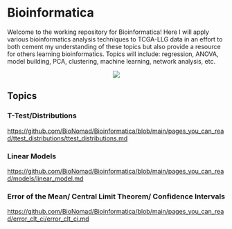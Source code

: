 # Bioinformatica

Welcome to the working repository for Bioinformatica! Here I will apply various bioinformatics analysis techniques to TCGA-LLG data in an effort to both cement my understanding of these topics but also provide a resource for others learning bioinformatics. Topics will include: regression, ANOVA, model building, PCA, clustering, machine learning, network analysis, etc.

<p align="center">
    <img src="https://github.com/BioNomad/Bioinforpedia/blob/main/images/info_graphic.PNG"/>
</p>

## Topics

### T-Test/Distributions

https://github.com/BioNomad/Bioinformatica/blob/main/pages_you_can_read/ttest_distributions/ttest_distributions.md

### Linear Models

https://github.com/BioNomad/Bioinformatica/blob/main/pages_you_can_read/models/linear_model.md

### Error of the Mean/ Central Limit Theorem/ Confidence Intervals

https://github.com/BioNomad/Bioinformatica/blob/main/pages_you_can_read/error_clt_ci/error_clt_ci.md
